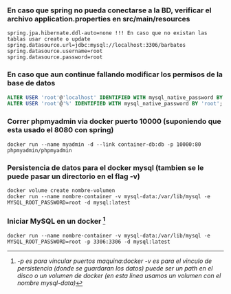 ### En caso que spring no pueda conectarse a la BD, verificar el archivo application.properties en src/main/resources

```properties
spring.jpa.hibernate.ddl-auto=none !!! En caso que no existan las tablas usar create o update
spring.datasource.url=jdbc:mysql://localhost:3306/barbatos
spring.datasource.username=root
spring.datasource.password=root
```

### En caso que aun continue fallando modificar los permisos de la base de datos

```sql
ALTER USER 'root'@'localhost' IDENTIFIED WITH mysql_native_password BY 'root';
ALTER USER 'root'@'%' IDENTIFIED WITH mysql_native_password BY 'root';
```

### Correr phpmyadmin via docker puerto 10000 (suponiendo que esta usado el 8080 con spring)

```docker
docker run --name myadmin -d --link container-db:db -p 10000:80 phpmyadmin/phpmyadmin
```

### Persistencia de datos para el docker mysql (tambien se le puede pasar un directorio en el flag -v)

```docker
docker volume create nombre-volumen
docker run --name nombre-container -v mysql-data:/var/lib/mysql -e MYSQL_ROOT_PASSWORD=root -d mysql:latest
```

### Iniciar MySQL en un docker [^1]

```docker
docker run --name nombre-container -v mysql-data:/var/lib/mysql -e MYSQL_ROOT_PASSWORD=root -p 3306:3306 -d mysql:latest
```

[^1]: _-p es  para vincular puertos maquina:docker -v es para el vinculo de persistencia (donde se guardaran los datos) puede ser un path en el disco o un volumen de docker (en esta linea usamos un volumen con el nombre mysql-data)_
